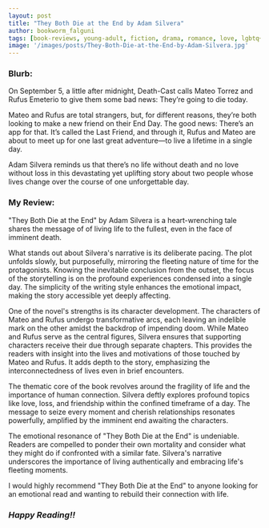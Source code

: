 ```yaml
---
layout: post
title: "They Both Die at the End by Adam Silvera"
author: bookworm_falguni
tags: [book-reviews, young-adult, fiction, drama, romance, love, lgbtq+, inspirational, dystopian, life, death, gratitude, dreams, farewell, family, teenage, nature]
image: '/images/posts/They-Both-Die-at-the-End-by-Adam-Silvera.jpg'
---
```


### **Blurb:**
On September 5, a little after midnight, Death-Cast calls Mateo Torrez and Rufus Emeterio to give them some bad news: They’re going to die today.

Mateo and Rufus are total strangers, but, for different reasons, they’re both looking to make a new friend on their End Day. The good news: There’s an app for that. It’s called the Last Friend, and through it, Rufus and Mateo are about to meet up for one last great adventure—to live a lifetime in a single day.

Adam Silvera reminds us that there’s no life without death and no love without loss in this devastating yet uplifting story about two people whose lives change over the course of one unforgettable day.

### **My Review:**
"They Both Die at the End" by Adam Silvera is a heart-wrenching tale shares the message of of living life to the fullest, even in the face of imminent death. 

What stands out about Silvera's narrative is its deliberate pacing. The plot unfolds slowly, but purposefully, mirroring the fleeting nature of time for the protagonists. Knowing the inevitable conclusion from the outset, the focus of the storytelling is on the profound experiences condensed into a single day. The simplicity of the writing style enhances the emotional impact, making the story accessible yet deeply affecting.

One of the novel's strengths is its character development. The characters of Mateo and Rufus undergo transformative arcs, each leaving an indelible mark on the other amidst the backdrop of impending doom. While Mateo and Rufus serve as the central figures, Silvera ensures that supporting characters receive their due through separate chapters. This provides the readers with insight into the lives and motivations of those touched by Mateo and Rufus. It adds depth to the story, emphasizing the interconnectedness of lives even in brief encounters.

The thematic core of the book revolves around the fragility of life and the importance of human connection. Silvera deftly explores profound topics like love, loss, and friendship within the confined timeframe of a day. The message to seize every moment and cherish relationships resonates powerfully, amplified by the imminent end awaiting the characters.

The emotional resonance of "They Both Die at the End" is undeniable. Readers are compelled to ponder their own mortality and consider what they might do if confronted with a similar fate. Silvera's narrative underscores the importance of living authentically and embracing life's fleeting moments.

I would highly recommend "They Both Die at the End" to anyone looking for an emotional read and wanting to rebuild their connection with life.

### ***Happy Reading!!***
